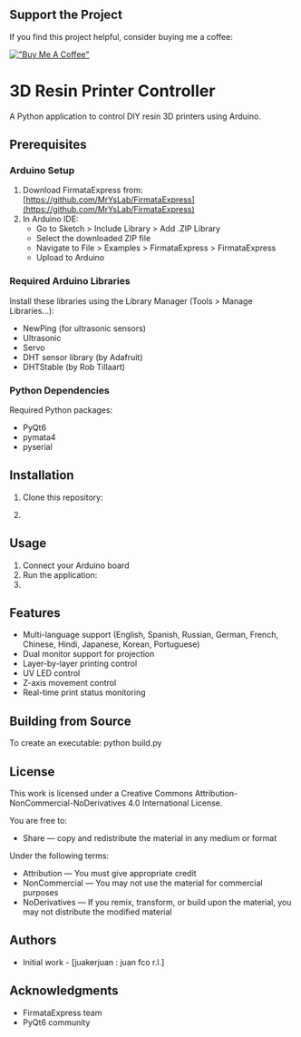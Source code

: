 ## Support the Project
If you find this project helpful, consider buying me a coffee:

[!["Buy Me A Coffee"](https://img.buymeacoffee.com/button-api/?text=Buy%20me%20a%20coffee&emoji=🍺&slug=juakerjuan&button_colour=5F7FFF&font_colour=ffffff&font_family=Cookie&outline_colour=000000&coffee_colour=FFDD00)](https://www.buymeacoffee.com/juakerjuan)



# 3D Resin Printer Controller

A Python application to control DIY resin 3D printers using Arduino.

## Prerequisites

### Arduino Setup
1. Download FirmataExpress from: [https://github.com/MrYsLab/FirmataExpress](https://github.com/MrYsLab/FirmataExpress)
2. In Arduino IDE:
   - Go to Sketch > Include Library > Add .ZIP Library
   - Select the downloaded ZIP file
   - Navigate to File > Examples > FirmataExpress > FirmataExpress
   - Upload to Arduino

### Required Arduino Libraries
Install these libraries using the Library Manager (Tools > Manage Libraries...):
- NewPing (for ultrasonic sensors)
- Ultrasonic
- Servo
- DHT sensor library (by Adafruit)
- DHTStable (by Rob Tillaart)

### Python Dependencies
Required Python packages:

- PyQt6
- pymata4
- pyserial

## Installation

1. Clone this repository:

2. 
## Usage

1. Connect your Arduino board
2. Run the application:
3. 
## Features

- Multi-language support (English, Spanish, Russian, German, French, Chinese, Hindi, Japanese, Korean, Portuguese)
- Dual monitor support for projection
- Layer-by-layer printing control
- UV LED control
- Z-axis movement control
- Real-time print status monitoring

## Building from Source

To create an executable:
python build.py


## License

This work is licensed under a Creative Commons Attribution-NonCommercial-NoDerivatives 4.0 International License.

You are free to:
- Share — copy and redistribute the material in any medium or format

Under the following terms:
- Attribution — You must give appropriate credit
- NonCommercial — You may not use the material for commercial purposes
- NoDerivatives — If you remix, transform, or build upon the material, you may not distribute the modified material

## Authors

- Initial work - [juakerjuan : juan fco r.l.]

## Acknowledgments

- FirmataExpress team
- PyQt6 community

